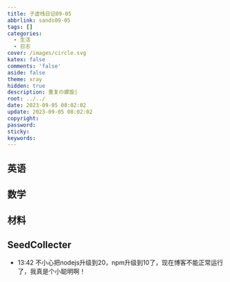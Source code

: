 ```yaml
---
title: 子虚栈日记09-05
abbrlink: sands09-05
tags: []
categories:
  - 生活
  - 日志
cover: /images/circle.svg
katex: false
comments: 'false'
aside: false
theme: xray
hidden: true
description: 重复の螺旋|
root: ../../
date: 2023-09-05 08:02:02
update: 2023-09-05 08:02:02
copyright:
password:
sticky:
keywords:
---
```

## 英语

## 数学

## 材料


## SeedCollecter

- 13:42 不小心把nodejs升级到20，npm升级到10了，现在博客不能正常运行了，我真是个小聪明啊！